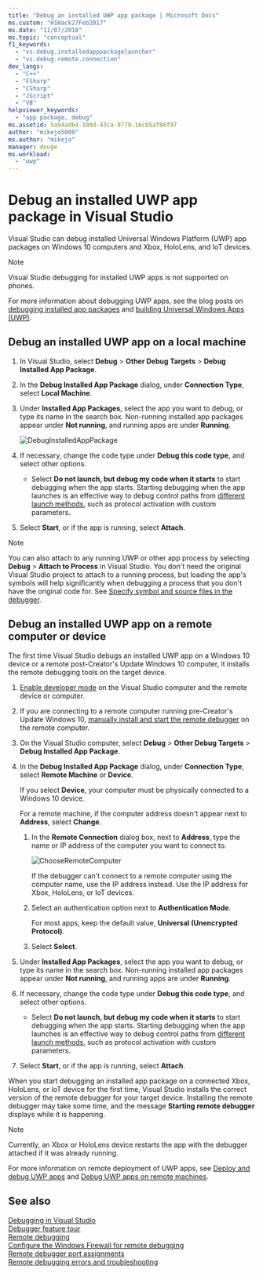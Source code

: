 ```yaml
---
title: "Debug an installed UWP app package | Microsoft Docs"
ms.custom: "H1Hack27Feb2017"
ms.date: "11/07/2018"
ms.topic: "conceptual"
f1_keywords: 
  - "vs.debug.installedapppackagelauncher"
  - "vs.debug.remote.connection"
dev_langs: 
  - "C++"
  - "FSharp"
  - "CSharp"
  - "JScript"
  - "VB"
helpviewer_keywords: 
  - "app package, debug"
ms.assetid: 5a94ad64-100d-43ca-9779-16cb5af86f97
author: "mikejo5000"
ms.author: "mikejo"
manager: douge
ms.workload: 
  - "uwp"
---
```

# Debug an installed UWP app package in Visual Studio

Visual Studio can debug installed Universal Windows Platform (UWP) app packages on Windows 10 computers and Xbox, HoloLens, and IoT devices. 

>[!NOTE]
>Visual Studio debugging for installed UWP apps is not supported on phones.
   
For more information about debugging UWP apps, see the blog posts on [debugging installed app packages](https://blogs.msdn.microsoft.com/devops/2016/03/30/updates-for-debugging-installed-app-packages-in-visual-studio-2015-update-2/) and [building Universal Windows Apps (UWP)](https://blogs.msdn.microsoft.com/visualstudio/2016/08/02/universal-windows-apps-targeting-windows-10-anniversary-sdk/).

## Debug an installed UWP app on a local machine

1. In Visual Studio, select **Debug** > **Other Debug Targets** > **Debug Installed App Package**.
   
1. In the **Debug Installed App Package** dialog, under **Connection Type**, select **Local Machine**.
   
1. Under **Installed App Packages**, select the app you want to debug, or type its name in the search box. Non-running installed app packages appear under **Not running**, and running apps are under **Running**. 
   
   ![DebugInstalledAppPackage](../debugger/media/debug-installed-app-pkg.png "DebugInstalledAppPackage")
   
1. If necessary, change the code type under **Debug this code type**, and select other options. 
   - Select **Do not launch, but debug my code when it starts** to start debugging when the app starts. Starting debugging when the app launches is an effective way to debug control paths from [different launch methods](/windows/uwp/xbox-apps/automate-launching-uwp-apps), such as protocol activation with custom parameters.
   
1. Select **Start**, or if the app is running, select **Attach**.

> [!NOTE]
> You can also attach to any running UWP or other app process by selecting **Debug** > **Attach to Process** in Visual Studio. You don't need the original Visual Studio project to attach to a running process, but loading the app's symbols will help significantly when debugging a process that you don't have the original code for. See [Specify symbol and source files in the debugger](specify-symbol-dot-pdb-and-source-files-in-the-visual-studio-debugger.md).
  
## <a name="remote"></a> Debug an installed UWP app on a remote computer or device

The first time Visual Studio debugs an installed UWP app on a Windows 10 device or a remote post-Creator's Update Windows 10 computer, it installs the remote debugging tools on the target device. 

1. [Enable developer mode](/windows/uwp/get-started/enable-your-device-for-development) on the Visual Studio computer and the remote device or computer.
   
1. If you are connecting to a remote computer running pre-Creator's Update Windows 10, [manually install and start the remote debugger](../debugger/remote-debugging.md) on the remote computer.
   
1. On the Visual Studio computer, select **Debug** > **Other Debug Targets** > **Debug Installed App Package**.
   
1. In the **Debug Installed App Package** dialog, under **Connection Type**, select **Remote Machine** or **Device**.
   
   If you select **Device**, your computer must be physically connected to a Windows 10 device.
   
   For a remote machine, if the computer address doesn't appear next to **Address**, select **Change**. 
      
   1. In the **Remote Connection** dialog box, next to **Address**, type the name or IP address of the computer you want to connect to.
      
      ![ChooseRemoteComputer](../debugger/media/debug-remote-app-pkg.png "ChooseRemoteComputer")
      
      If the debugger can't connect to a remote computer using the computer name, use the IP address instead. Use the IP address for Xbox, HoloLens, or IoT devices.
   1. Select an authentication option next to **Authentication Mode**.
      
      For most apps, keep the default value, **Universal (Unencrypted Protocol)**.
   1. Select **Select**. 

1. Under **Installed App Packages**, select the app you want to debug, or type its name in the search box. Non-running installed app packages appear under **Not running**, and running apps are under **Running**. 
   
1. If necessary, change the code type under **Debug this code type**, and select other options. 
   - Select **Do not launch, but debug my code when it starts** to start debugging when the app starts. Starting debugging when the app launches is an effective way to debug control paths from [different launch methods](/windows/uwp/xbox-apps/automate-launching-uwp-apps), such as protocol activation with custom parameters.
   
1. Select **Start**, or if the app is running, select **Attach**.

When you start debugging an installed app package on a connected Xbox, HoloLens, or IoT device for the first time, Visual Studio installs the correct version of the remote debugger for your target device. Installing the remote debugger may take some time, and the message **Starting remote debugger** displays while it is happening.

>[!NOTE]
>Currently, an Xbox or HoloLens device restarts the app with the debugger attached if it was already running.

For more information on remote deployment of UWP apps, see [Deploy and debug UWP apps](/windows/uwp/debug-test-perf/deploying-and-debugging-uwp-apps#advanced-remote-deployment-options) and [Debug UWP apps on remote machines](run-windows-store-apps-on-a-remote-machine.md). 
  
## See also  
 [Debugging in Visual Studio](../debugger/index.md)  
 [Debugger feature tour](../debugger/debugger-feature-tour.md)  
 [Remote debugging](../debugger/remote-debugging.md)  
 [Configure the Windows Firewall for remote debugging](../debugger/configure-the-windows-firewall-for-remote-debugging.md)  
 [Remote debugger port assignments](../debugger/remote-debugger-port-assignments.md)  
 [Remote debugging errors and troubleshooting](../debugger/remote-debugging-errors-and-troubleshooting.md)